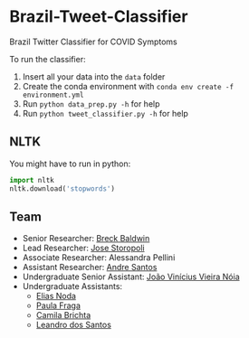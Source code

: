 # Brazil-Tweet-Classifier

Brazil Twitter Classifier for COVID Symptoms

To run the classifier:
1. Insert all your data into the `data` folder
2. Create the conda environment with `conda env create -f environment.yml`
3. Run `python data_prep.py -h` for help
4. Run `python tweet_classifier.py -h` for help

## NLTK

You might have to run in python:

```python
import nltk
nltk.download('stopwords')
```

## Team

* Senior Researcher: [Breck Baldwin](https://github.com/breckbaldwin)
* Lead Researcher: [Jose Storopoli](https://github.com/storopoli)
* Associate Researcher: Alessandra Pellini
* Assistant Researcher: [Andre Santos](https://github.com/andrelmfsantos)
* Undergraduate Senior Assistant: [João Vinícius Vieira Nóia](https://github.com/vinivieiran)
* Undergraduate Assistants:
  * [Elias Noda](https://github.com/Elias-Noda)
  * [Paula Fraga](https://github.com/Paula-Fraga)
  * [Camila Brichta](https://github.com/camibrichta)
  * [Leandro dos Santos](https://github.com/leandrors91)
